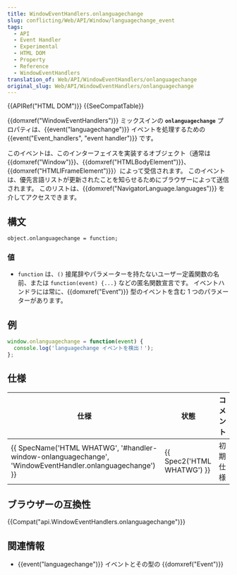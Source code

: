 ```yaml
---
title: WindowEventHandlers.onlanguagechange
slug: conflicting/Web/API/Window/languagechange_event
tags:
  - API
  - Event Handler
  - Experimental
  - HTML DOM
  - Property
  - Reference
  - WindowEventHandlers
translation_of: Web/API/WindowEventHandlers/onlanguagechange
original_slug: Web/API/WindowEventHandlers/onlanguagechange
---
```

{{APIRef("HTML DOM")}} {{SeeCompatTable}}

{{domxref("WindowEventHandlers")}} ミックスインの **`onlanguagechange`** プロパティは、{{event("languagechange")}} イベントを処理するための {{event("Event_handlers", "event handler")}} です。

このイベントは、このインターフェイスを実装するオブジェクト（通常は {{domxref("Window")}}、{{domxref("HTMLBodyElement")}}、{{domxref("HTMLIFrameElement")}}）によって受信されます。 このイベントは、優先言語リストが更新されたことを知らせるためにブラウザーによって送信されます。 このリストは、{{domxref("NavigatorLanguage.languages")}} を介してアクセスできます。

## 構文

```
object.onlanguagechange = function;
```

### 値

- `function` は、`()` 接尾辞やパラメーターを持たないユーザー定義関数の名前、または `function(event) {...}` などの匿名関数宣言です。 イベントハンドラには常に、{{domxref("Event")}} 型のイベントを含む 1 つのパラメーターがあります。

## 例

```js
window.onlanguagechange = function(event) {
  console.log('languagechange イベントを検出！');
};
```

## 仕様

| 仕様                                                                                                                                         | 状態                                 | コメント |
| -------------------------------------------------------------------------------------------------------------------------------------------- | ------------------------------------ | -------- |
| {{ SpecName('HTML WHATWG', '#handler-window-onlanguagechange', 'WindowEventHandler.onlanguagechange') }} | {{ Spec2('HTML WHATWG') }} | 初期仕様 |

## ブラウザーの互換性

{{Compat("api.WindowEventHandlers.onlanguagechange")}}

## 関連情報

- {{event("languagechange")}} イベントとその型の {{domxref("Event")}}
